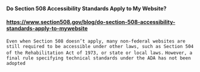 #### Do Section 508 Accessibility Standards Apply to My Website?
#### https://www.section508.gov/blog/do-section-508-accessibility-standards-apply-to-mywebsite
```Even when Section 508 doesn’t apply, many non-federal websites are still required to be accessible under other laws, such as Section 504 of the Rehabilitation Act of 1973, or state or local laws.```
```However, a final rule specifying technical standards under the ADA has not been adopted```


